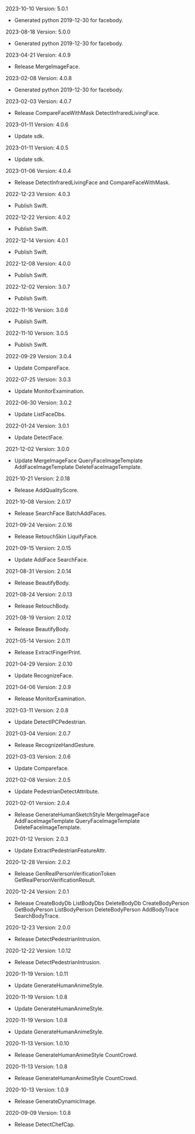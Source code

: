2023-10-10 Version: 5.0.1
- Generated python 2019-12-30 for facebody.

2023-08-18 Version: 5.0.0
- Generated python 2019-12-30 for facebody.

2023-04-21 Version: 4.0.9
- Release MergeImageFace.

2023-02-08 Version: 4.0.8
- Generated python 2019-12-30 for facebody.

2023-02-03 Version: 4.0.7
- Release CompareFaceWithMask DetectInfraredLivingFace.

2023-01-11 Version: 4.0.6
- Update sdk.

2023-01-11 Version: 4.0.5
- Update sdk.

2023-01-06 Version: 4.0.4
- Release DetectInfraredLivingFace and CompareFaceWithMask.

2022-12-23 Version: 4.0.3
- Publish Swift.

2022-12-22 Version: 4.0.2
- Publish Swift.

2022-12-14 Version: 4.0.1
- Publish Swift.

2022-12-08 Version: 4.0.0
- Publish Swift.

2022-12-02 Version: 3.0.7
- Publish Swift.

2022-11-16 Version: 3.0.6
- Publish Swift.

2022-11-10 Version: 3.0.5
- Publish Swift.

2022-09-29 Version: 3.0.4
- Update CompareFace.

2022-07-25 Version: 3.0.3
- Update MonitorExamination.

2022-06-30 Version: 3.0.2
- Update ListFaceDbs.

2022-01-24 Version: 3.0.1
- Update DetectFace.

2021-12-02 Version: 3.0.0
- Update MergeImageFace QueryFaceImageTemplate AddFaceImageTemplate DeleteFaceImageTemplate.

2021-10-21 Version: 2.0.18
- Release AddQualityScore.

2021-10-08 Version: 2.0.17
- Release SearchFace BatchAddFaces.

2021-09-24 Version: 2.0.16
- Release RetouchSkin LiquifyFace.

2021-09-15 Version: 2.0.15
- Update AddFace SearchFace.

2021-08-31 Version: 2.0.14
- Release BeautifyBody.

2021-08-24 Version: 2.0.13
- Release RetouchBody.

2021-08-19 Version: 2.0.12
- Release BeautifyBody.

2021-05-14 Version: 2.0.11
- Release ExtractFingerPrint.

2021-04-29 Version: 2.0.10
- Update RecognizeFace.

2021-04-06 Version: 2.0.9
- Release MonitorExamination.

2021-03-11 Version: 2.0.8
- Update DetectIPCPedestrian.

2021-03-04 Version: 2.0.7
- Release RecognizeHandGesture.

2021-03-03 Version: 2.0.6
- Update Compareface.

2021-02-08 Version: 2.0.5
- Update PedestrianDetectAttribute.

2021-02-01 Version: 2.0.4
- Release GenerateHumanSketchStyle MergeImageFace AddFaceImageTemplate QueryFaceImageTemplate DeleteFaceImageTemplate.

2021-01-12 Version: 2.0.3
- Update ExtractPedestrianFeatureAttr.

2020-12-28 Version: 2.0.2
- Release GenRealPersonVerificationToken GetRealPersonVerificationResult.

2020-12-24 Version: 2.0.1
- Release CreateBodyDb ListBodyDbs DeleteBodyDb CreateBodyPerson GetBodyPerson ListBodyPerson DeleteBodyPerson AddBodyTrace SearchBodyTrace.

2020-12-23 Version: 2.0.0
- Release DetectPedestrianIntrusion.

2020-12-22 Version: 1.0.12
- Release DetectPedestrianIntrusion.

2020-11-19 Version: 1.0.11
- Update GenerateHumanAnimeStyle.

2020-11-19 Version: 1.0.8
- Update GenerateHumanAnimeStyle.

2020-11-19 Version: 1.0.8
- Update GenerateHumanAnimeStyle.

2020-11-13 Version: 1.0.10
- Release GenerateHumanAnimeStyle CountCrowd.

2020-11-13 Version: 1.0.8
- Release GenerateHumanAnimeStyle CountCrowd.

2020-10-13 Version: 1.0.9
- Release GenerateDynamicImage.

2020-09-09 Version: 1.0.8
- Release DetectChefCap.

